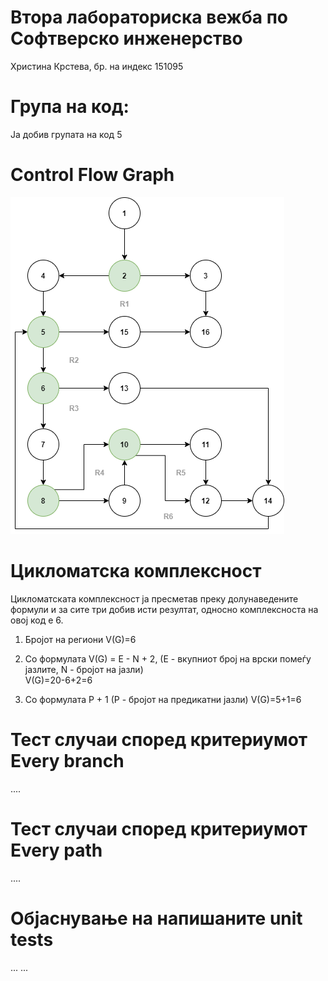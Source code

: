 # Втора лабораториска вежба по Софтверско инженерство
Христина Крстева, бр. на индекс 151095

# Група на код:
Ја добив групата на код 5

# Control Flow Graph
![alt text](https://github.com/hristinak97/SI_Lab2_151095/blob/master/flow.png?raw=true)

# Цикломатска комплексност
Цикломатската комплексност ја пресметав преку долунаведените формули и за сите три добив исти резултат, односно комплексноста на овој код е 6.

1. Бројот на региони
   V(G)=6
   
2. Со формулата V(G) = E - N + 2, (E - вкупниот број на врски помеѓу јазлите, N - бројот на јазли)      
   V(G)=20-6+2=6

3. Со формулата P + 1 (P - бројот на предикатни јазли)
   V(G)=5+1=6


# Тест случаи според критериумот Every branch
....

# Тест случаи според критериумот Every path
....

# Објаснување на напишаните unit tests
... ...
